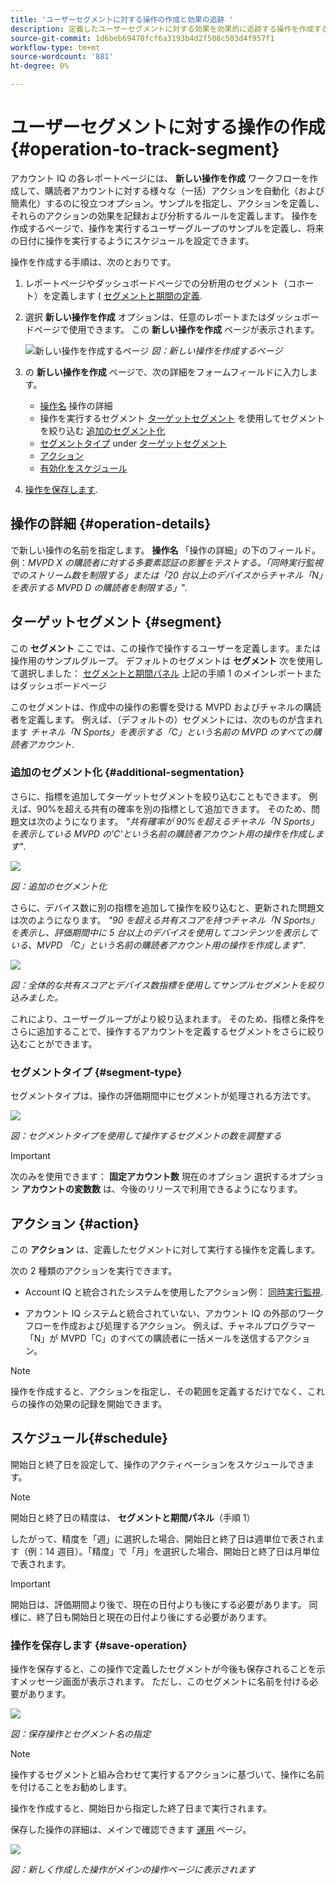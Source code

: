 ```yaml
---
title: 'ユーザーセグメントに対する操作の作成と効果の追跡 '
description: 定義したユーザーセグメントに対する効果を効果的に追跡する操作を作成する方法。
source-git-commit: 1d6beb69470fcf6a3193b4d2f508c503d4f957f1
workflow-type: tm+mt
source-wordcount: '881'
ht-degree: 0%

---
```



# ユーザーセグメントに対する操作の作成 {#operation-to-track-segment}

アカウント IQ の各レポートページには、 **新しい操作を作成** ワークフローを作成して、購読者アカウントに対する様々な（一括）アクションを自動化（および簡素化）するのに役立つオプション。サンプルを指定し、アクションを定義し、それらのアクションの効果を記録および分析するルールを定義します。 操作を作成するページで、操作を実行するユーザーグループのサンプルを定義し、将来の日付に操作を実行するようにスケジュールを設定できます。

操作を作成する手順は、次のとおりです。

1. レポートページやダッシュボードページでの分析用のセグメント（コホート）を定義します ( [セグメントと期間の定義](/help/AccountIQ/howto-select-segment-timeframe.md).

1. 選択 **新しい操作を作成** オプションは、任意のレポートまたはダッシュボードページで使用できます。 この **新しい操作を作成** ページが表示されます。

   ![新しい操作を作成するページ](assets/create-new-operations.png)
   *図：新しい操作を作成するページ*

1. の **新しい操作を作成** ページで、次の詳細をフォームフィールドに入力します。

   * [操作名](#operation-details) 操作の詳細
   * 操作を実行するセグメント [ターゲットセグメント](#segment) を使用してセグメントを絞り込む [追加のセグメント化](#additional-segmentation)
   * [セグメントタイプ](#segment-type) under [ターゲットセグメント](#segment)
   * [アクション](#action)
   * [有効化をスケジュール](#schedule)

1. [操作を保存します](#save-operation).

## 操作の詳細 {#operation-details}

で新しい操作の名前を指定します。 **操作名** 「操作の詳細」の下のフィールド。 例：*MVPD X の購読者に対する多要素認証の影響をテストする。「同時実行監視でのストリーム数を制限する」または「20 台以上のデバイスからチャネル「N」を表示する MVPD D の購読者を制限する」*&quot;.


## ターゲットセグメント {#segment}

この **セグメント** ここでは、この操作で操作するユーザーを定義します。または操作用のサンプルグループ。 デフォルトのセグメントは **セグメント** 次を使用して選択しました： [セグメントと期間パネル](/help/AccountIQ/howto-select-segment-timeframe.md) 上記の手順 1 のメインレポートまたはダッシュボードページ

<!--* The first segment entry in the **Segment** section, by default, shows the **segment** you selected in the step 1.

* The **segment evaluation period** is the time period of analysis you selected in step 1 from **Granularity and Timeframe** option.
![](assets/operations-segment-selection.png)
*Figure: Segment and timeframe selection on the main page*-->

このセグメントは、作成中の操作の影響を受ける MVPD およびチャネルの購読者を定義します。 例えば、（デフォルトの）セグメントには、次のものが含まれます *チャネル「N Sports」を表示する「C」という名前の MVPD のすべての購読者アカウント*.

### 追加のセグメント化 {#additional-segmentation}

さらに、指標を追加してターゲットセグメントを絞り込むこともできます。 例えば、90%を超える共有の確率を別の指標として追加できます。 そのため、問題文は次のようになります。 *&quot;共有確率が 90%を超えるチャネル「N Sports」を表示している MVPD の&#39;C&#39;という名前の購読者アカウント用の操作を作成します&quot;*.

![](assets/additional-segment.gif)

*図：追加のセグメント化*

さらに、デバイス数に別の指標を追加して操作を絞り込むと、更新された問題文は次のようになります。 *&quot;90 を超える共有スコアを持つチャネル「N Sports」を表示し、評価期間中に 5 台以上のデバイスを使用してコンテンツを表示している、MVPD 「C」という名前の購読者アカウント用の操作を作成します&quot;*.

![](assets/refined-segment.png)

*図：全体的な共有スコアとデバイス数指標を使用してサンプルセグメントを絞り込みました。*

これにより、ユーザーグループがより絞り込まれます。 そのため、指標と条件をさらに追加することで、操作するアカウントを定義するセグメントをさらに絞り込むことができます。

### セグメントタイプ {#segment-type}

セグメントタイプは、操作の評価期間中にセグメントが処理される方法です。

![](assets/segment-type.png)

*図：セグメントタイプを使用して操作するセグメントの数を調整する*

<!--The segment type option allows you to further refine your segment based on the evaluation period (or time).

**Fixed number of accounts** 

When you select **Fixed number of accounts** segment type, then you need to specify an evaluation period as well.

By doing so, you are fixing the sample size for evaluation in terms of numbers. You are making Account IQ identify a specific set of users (that meet the criteria of defined evaluation period and segment metrics) to operate on. The analysis and graphs will be generated for this specific set of users only (identified initially) throughout the operation.

**Variable number of accounts**

When you select **Variable number of accounts** segment type, you do not limit the number of accounts in segment. The accounts which fall under the defined segment metrics are the part of the segment, and the number of accounts will change continuously during the course of operation.-->

>[!IMPORTANT]
>
>次のみを使用できます： **固定アカウント数** 現在のオプション 選択するオプション **アカウントの変数数** は、今後のリリースで利用できるようになります。

<!--

you tell Account IQ in the beginning of the operation which number of accounts to operate on.

Account IQ system only has a segment definition, and during the operation it looks into all the accounts that fit that segments.

the number of accounts in segment is not limited, the accounts that fall under defined segment metrics will be part of the segment, and the no of accounts will change continuously, as there are no specific limitations - like an evaluation period in the past.When the segment is defined (which in this example is, subscriber accounts of MVPD 'C' who are viewing the channel 'N Sports' that have a sharing score above 80 and are using 10 different IPs) and we also identified a time period to evaluate a segment. This identifies X number of accounts as sample (for example 5000). How many devices they are using?
It identifies x-number of accounts (5000)...a very specific set of users that meet this criteria.
for every period that we schedule (within that operation) during that operation) we will look at those 5K users that are originally identified and we will present graph about them. How are the sharing scores coming up?u We identified a period. Are their sharing scores going up? Are there fewer of them who are meeting this definition?
Fixed versus variable is the way the treated in fixed or variable way.

1. we identified a fixed set of accounts.
2. we evaluate those specific accounts on criteria throughout the operation.

General idea independent of graph is that we will evaluate a set of accounts identified initially, for no of periods during operation and generate graphs against that.
Those are the 5000 users for which I will create graphs for for every period of the operation.

**Variable number of accounts**
We do not identify any initial set of accounts, we just have a segment definition.
Each period during the operation, we go and look into all the accounts that fit that segments.
If it is not a fixed segment, I won't initially evaluate it. I won't have an initial set of 5000. Instead at every period during the evaluation I will evaluate the segment then, and then I will produce graph about the next 3000 users.
the......will vary from period to period.

if not fixed segment, then I won't initially evaluate or have initial set of 5000, instead at every period during an operation and the.-->

## アクション {#action}

この **アクション** は、定義したセグメントに対して実行する操作を定義します。

次の 2 種類のアクションを実行できます。

* Account IQ と統合されたシステムを使用したアクション例： [同時実行監視](https://tve.helpdocsonline.com/concurrency-monitoring-introduction)<!--, or Adobe Target-->.

* アカウント IQ システムと統合されていない、アカウント IQ の外部のワークフローを作成および処理するアクション。 例えば、チャネルプログラマー「N」が MVPD「C」のすべての購読者に一括メールを送信するアクション。

>[!NOTE]
>
>操作を作成すると、アクションを指定し、その範囲を定義するだけでなく、これらの操作の効果の記録を開始できます。

## スケジュール{#schedule}

開始日と終了日を設定して、操作のアクティベーションをスケジュールできます。

>[!NOTE]
>
>開始日と終了日の精度は、 **セグメントと期間パネル**（手順 1）
>
>
>したがって、精度を「週」に選択した場合、開始日と終了日は週単位で表されます（例：14 週目）。「精度」で「月」を選択した場合、開始日と終了日は月単位で表されます。


>[!IMPORTANT]
>
>開始日は、評価期間より後で、現在の日付よりも後にする必要があります。 同様に、終了日も開始日と現在の日付より後にする必要があります。

### 操作を保存します {#save-operation}

操作を保存すると、この操作で定義したセグメントが今後も保存されることを示すメッセージ画面が表示されます。 ただし、このセグメントに名前を付ける必要があります。

![](assets/save-operation.png)

*図：保存操作とセグメント名の指定*

>[!NOTE]
>
>操作するセグメントと組み合わせて実行するアクションに基づいて、操作に名前を付けることをお勧めします。

<!--In future you can select this saved segment when defining a segment for your analysis on the main reports page. Moreover, the saved segment is also listed when you create an operation the next time.

![](assets/saved-segment-operations-page.png)

*Figure: Saved segments in segment selector on Create new operations page* 

>[!IMPORTANT]
>
>When creating an operation, if you select a segment that was previously created then you cannot add new metrics to it and refine it.
>
>Adding new metrics creates a new segment, but you cannot modify an existing segment.-->

操作を作成すると、開始日から指定した終了日まで実行されます。

保存した操作の詳細は、メインで確認できます [運用](/help/AccountIQ/operations.md) ページ。

![](assets/new-operation-created.png)

*図：新しく作成した操作がメインの操作ページに表示されます*
